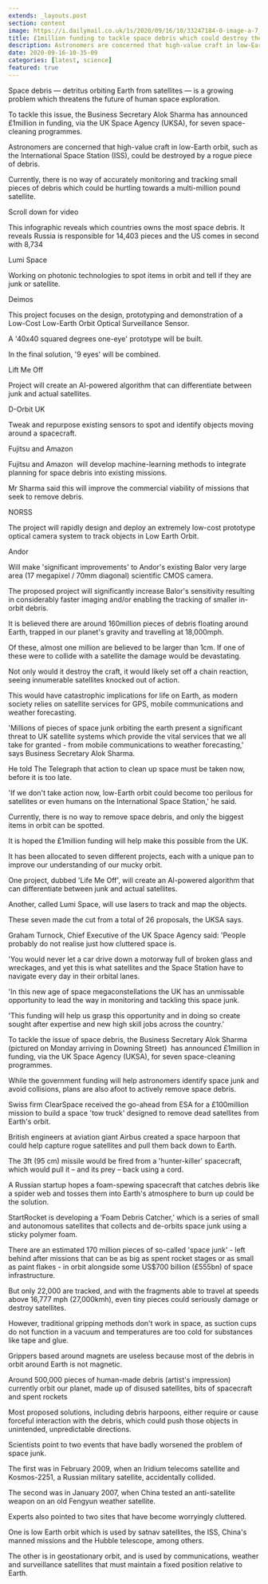 ```yaml
---
extends: _layouts.post
section: content
image: https://i.dailymail.co.uk/1s/2020/09/16/10/33247184-0-image-a-7_1600247165425.jpg 
title: £1million funding to tackle space debris which could destroy the ISS 
description: Astronomers are concerned that high-value craft in low-Earth orbit, such as the International Space Station (ISS), could be destroyed by a rogue piece of debris. 
date: 2020-09-16-10-35-09 
categories: [latest, science] 
featured: true 
--- 
```

Space debris — detritus orbiting Earth from satellites — is a growing problem which threatens the future of human space exploration. 

To tackle this issue, the Business Secretary Alok Sharma has announced £1million in funding, via the UK Space Agency (UKSA), for seven space-cleaning programmes. 

Astronomers are concerned that high-value craft in low-Earth orbit, such as the International Space Station (ISS), could be destroyed by a rogue piece of debris. 

Currently, there is no way of accurately monitoring and tracking small pieces of debris which could be hurtling towards a multi-million pound satellite.

Scroll down for video  

This infographic reveals which countries owns the most space debris. It reveals Russia is responsible for 14,403 pieces and the US comes in second with 8,734

Lumi Space 

Working on photonic technologies to spot items in orbit and tell if they are junk or satellite.   

Deimos 

This project focuses on the design, prototyping and demonstration of a Low-Cost Low-Earth Orbit Optical Surveillance Sensor.  

A '40x40 squared degrees one-eye' prototype will be built. 

In the final solution, '9 eyes' will be combined.

Lift Me Off 

Project will create an AI-powered algorithm that can differentiate between junk and actual satellites.  

D-Orbit UK 

Tweak and repurpose existing sensors to spot and identify objects moving around a spacecraft. 

Fujitsu and Amazon 

Fujitsu and Amazon  will develop machine-learning methods to integrate planning for space debris into existing missions. 

Mr Sharma said this will improve the commercial viability of missions that seek to remove debris.

NORSS 

The project will rapidly design and deploy an extremely low-cost prototype optical camera system to track objects in Low Earth Orbit. 

Andor 

Will make 'significant improvements' to Andor's existing Balor very large area (17 megapixel / 70mm diagonal) scientific CMOS camera.

The proposed project will significantly increase Balor's sensitivity resulting in considerably faster imaging and/or enabling the tracking of smaller in-orbit debris.

It is believed there are around 160million pieces of debris floating around Earth, trapped in our planet's gravity and travelling at 18,000mph.

Of these, almost one million are believed to be larger than 1cm. If one of these were to collide with a satellite the damage would be devastating. 

Not only would it destroy the craft, it would likely set off a chain reaction, seeing innumerable satellites knocked out of action. 

This would have catastrophic implications for life on Earth, as modern society relies on satellite services for GPS, mobile communications and weather forecasting. 

'Millions of pieces of space junk orbiting the earth present a significant threat to UK satellite systems which provide the vital services that we all take for granted - from mobile communications to weather forecasting,' says Business Secretary Alok Sharma. 

He told The Telegraph that action to clean up space must be taken now, before it is too late. 

'If we don't take action now, low-Earth orbit could become too perilous for satellites or even humans on the International Space Station,' he said. 

Currently, there is no way to remove space debris, and only the biggest items in orbit can be spotted. 

It is hoped the £1million funding will help make this possible from the UK. 

It has been allocated to seven different projects, each with a unique pan to improve our understanding of our mucky orbit. 

One project, dubbed 'Life Me Off', will create an AI-powered algorithm that can differentiate between junk and actual satellites. 

Another, called Lumi Space, will use lasers to track and map the objects. 

These seven made the cut from a total of 26 proposals, the UKSA says.  

Graham Turnock, Chief Executive of the UK Space Agency said: 'People probably do not realise just how cluttered space is.

'You would never let a car drive down a motorway full of broken glass and wreckages, and yet this is what satellites and the Space Station have to navigate every day in their orbital lanes.

'In this new age of space megaconstellations the UK has an unmissable opportunity to lead the way in monitoring and tackling this space junk. 

'This funding will help us grasp this opportunity and in doing so create sought after expertise and new high skill jobs across the country.' 

To tackle the issue of space debris, the Business Secretary Alok Sharma (pictured on Monday arriving in Downing Street)  has announced £1million in funding, via the UK Space Agency (UKSA), for seven space-cleaning programmes.

While the government funding will help astronomers identify space junk and avoid collisions, plans are also afoot to actively remove space debris. 

Swiss firm ClearSpace received the go-ahead from ESA for a £100million mission to build a space 'tow truck' designed to remove dead satellites from Earth's orbit.

British engineers at aviation giant Airbus created a space harpoon that could help capture rogue satellites and pull them back down to Earth.

The 3ft (95 cm) missile would be fired from a 'hunter-killer' spacecraft, which would pull it – and its prey – back using a cord.

A Russian startup hopes a foam-spewing spacecraft that catches debris like a spider web and tosses them into Earth's atmosphere to burn up could be the solution. 

StartRocket is developing a ‘Foam Debris Catcher,’ which is a series of small and autonomous satellites that collects and de-orbits space junk using a sticky polymer foam.

There are an estimated 170 million pieces of so-called 'space junk' - left behind after missions that can be as big as spent rocket stages or as small as paint flakes - in orbit alongside some US$700 billion (£555bn) of space infrastructure.

But only 22,000 are tracked, and with the fragments able to travel at speeds above 16,777 mph (27,000kmh), even tiny pieces could seriously damage or destroy satellites.

However, traditional gripping methods don't work in space, as suction cups do not function in a vacuum and temperatures are too cold for substances like tape and glue.

Grippers based around magnets are useless because most of the debris in orbit around Earth is not magnetic.

Around 500,000 pieces of human-made debris (artist's impression) currently orbit our planet, made up of disused satellites, bits of spacecraft and spent rockets

Most proposed solutions, including debris harpoons, either require or cause forceful interaction with the debris, which could push those objects in unintended, unpredictable directions.

Scientists point to two events that have badly worsened the problem of space junk.

The first was in February 2009, when an Iridium telecoms satellite and Kosmos-2251, a Russian military satellite, accidentally collided.

The second was in January 2007, when China tested an anti-satellite weapon on an old Fengyun weather satellite.

Experts also pointed to two sites that have become worryingly cluttered.

One is low Earth orbit which is used by satnav satellites, the ISS, China's manned missions and the Hubble telescope, among others.

The other is in geostationary orbit, and is used by communications, weather and surveillance satellites that must maintain a fixed position relative to Earth. 

 

